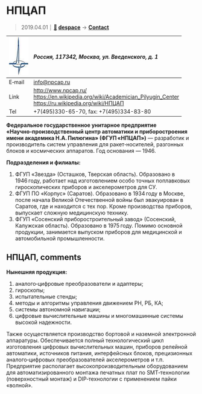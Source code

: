# НПЦАП
> 2019.04.01 ┊ **[🚀](../index/index.md) [despace](index.md)** → **[Contact](contact.md)**

|[![](f/contact/n/npcap_logo1_thumb.jpg)](f/contact/n/npcap_logo1.png)|*Россия, 117342, Москва, ул. Введенского, д. 1*|
|:--|:--|
|E‑mail| <info@npcap.ru> |
|Link| <http://www.npcap.ru/><br> <https://en.wikipedia.org/wiki/Academician_Pilyugin_Center><br> <https://ru.wikipedia.org/wiki/НПЦАП> |
|Tel| +7(495)330-65-70, fax: +7(495)334-83-80 |

**Федеральное государственное унитарное предприятие «Научно‑производственный центр автоматики и приборостроения имени академика Н.А. Пилюгина» (ФГУП «НПЦАП»)** — разработик и производитель систем управления для ракет‑носителей, разгонных блоков и космических аппаратов. Год основания — 1946.

**Подразделения и филиалы:**

   1. ФГУП «Звезда» (Осташков, Тверская область). Образовано в 1946 году, работает над изготовлением особо точных поплавковых гироскопических приборов и акселерометров для СУ.
   1. ФГУП ПО «Корпус» (Саратов). Образовано в 1934 году в Москве, после начала Великой Отечественной войны был эвакуирован в Саратов, где и находится с тех пор. Кроме производства приборов, выпускает сложную медицинскую технику.
   1. ФГУП «Сосенский приборостроительный завод» (Сосенский, Калужская область). Образовано в 1975 году. Помимо основной продукции, занимается выпуском приборов для медицинской и автомобильной промышленности.


<p style="page-break-after:always"> </p>

## НПЦАП, comments

**Нынешняя продукция:**

   1. аналого‑цифровые преобразователи и адаптеры;
   1. гироскопы;
   1. испытательные стенды;
   1. методы и алгоритмы управления движением РН, РБ, КА;
   1. системы автономной навигации;
   1. цифровые вычислительные машины и многомашинные системы высокой надежности.

Также осуществляется производство бортовой и наземной электронной аппаратуры. Обеспечивается полный технологический цикл изготовления цифровых вычислительных машин, приборов релейной автоматики, источников питания, интерфейсных блоков, прецизионных аналого‑цифровых преобразователей акселерометров и т.п. Предприятие располагает высокопроизводительным оборудованием для автоматизированного монтажа печатных плат по SMT‑технологии (поверхностный монтаж) и DIP‑технологии с применением пайки «волной».
